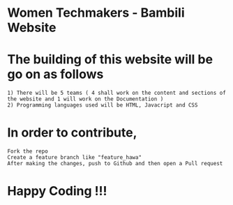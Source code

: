 # Women Techmakers - Bambili Website
# The building of this website will be go on as follows
    1) There will be 5 teams ( 4 shall work on the content and sections of the website and 1 will work on the Documentation )
    2) Programming languages used will be HTML, Javacript and CSS
# In order to contribute, 
    Fork the repo 
    Create a feature branch like "feature_hawa"
    After making the changes, push to Github and then open a Pull request 
    
# Happy Coding !!!
 <!--Together we build a better place  -->
